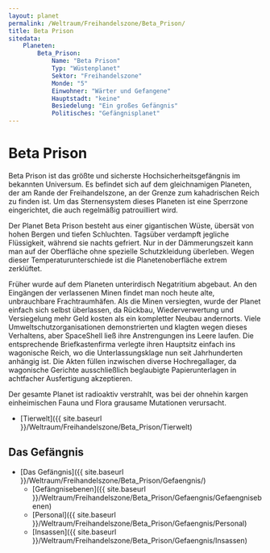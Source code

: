```yaml
---
layout: planet
permalink: /Weltraum/Freihandelszone/Beta_Prison/
title: Beta Prison
sitedata:
    Planeten:
        Beta_Prison:
            Name: "Beta Prison"
            Typ: "Wüstenplanet"
            Sektor: "Freihandelszone"
            Monde: "5"
            Einwohner: "Wärter und Gefangene"
            Hauptstadt: "keine"
            Besiedelung: "Ein großes Gefängnis"
            Politisches: "Gefängnisplanet"
---
```


# Beta Prison

Beta Prison ist das größte und sicherste Hochsicherheitsgefängnis im bekannten Universum. Es befindet sich auf dem gleichnamigen Planeten, der am Rande der Freihandelszone, an der Grenze zum kahadrischen Reich zu finden ist. Um das Sternensystem dieses Planeten ist eine Sperrzone eingerichtet, die auch regelmäßig patrouilliert wird.

Der Planet Beta Prison besteht aus einer gigantischen Wüste, übersät von hohen Bergen und tiefen Schluchten. Tagsüber verdampft jegliche Flüssigkeit, während sie nachts gefriert. Nur in der Dämmerungszeit kann man auf der Oberfläche ohne spezielle Schutzkleidung überleben. Wegen dieser Temperaturunterschiede ist die Planetenoberfläche extrem zerklüftet.

Früher wurde auf dem Planeten unterirdisch Negatritium abgebaut. An den Eingängen der verlassenen Minen findet man noch heute alte, unbrauchbare Frachtraumhäfen. Als die Minen versiegten, wurde der Planet einfach sich selbst überlassen, da Rückbau, Wiederverwertung und Versiegelung mehr Geld kosten als ein kompletter Neubau andernorts. Viele Umweltschutzorganisationen demonstrierten und klagten wegen dieses Verhaltens, aber SpaceShell ließ ihre Anstrengungen ins Leere laufen. Die entsprechende Briefkastenfirma verlegte ihren Hauptsitz einfach ins wagonische Reich, wo die Unterlassungsklage nun seit Jahrhunderten anhängig ist. Die Akten füllen inzwischen diverse Hochregallager, da wagonische Gerichte ausschließlich beglaubigte Papierunterlagen in achtfacher Ausfertigung akzeptieren.

Der gesamte Planet ist radioaktiv verstrahlt, was bei der ohnehin kargen einheimischen Fauna und Flora grausame Mutationen verursacht.

- [Tierwelt]({{ site.baseurl }}/Weltraum/Freihandelszone/Beta_Prison/Tierwelt)

## Das Gefängnis

- [Das Gefängnis]({{ site.baseurl }}/Weltraum/Freihandelszone/Beta_Prison/Gefaengnis/)
  - [Gefängnisebenen]({{ site.baseurl }}/Weltraum/Freihandelszone/Beta_Prison/Gefaengnis/Gefaengnisebenen)
  - [Personal]({{ site.baseurl }}/Weltraum/Freihandelszone/Beta_Prison/Gefaengnis/Personal)
  - [Insassen]({{ site.baseurl }}/Weltraum/Freihandelszone/Beta_Prison/Gefaengnis/Insassen)
